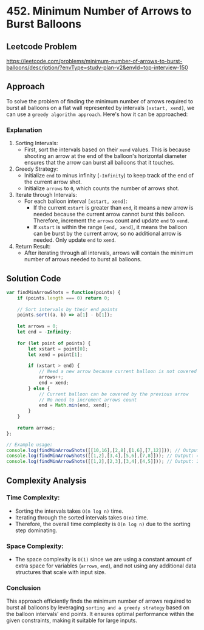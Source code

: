 # 452. Minimum Number of Arrows to Burst Balloons

## Leetcode Problem
https://leetcode.com/problems/minimum-number-of-arrows-to-burst-balloons/description/?envType=study-plan-v2&envId=top-interview-150

## Approach
To solve the problem of finding the minimum number of arrows required to burst all balloons on a flat wall represented by intervals `[xstart, xend]`, we can use a `greedy algorithm approach`. Here's how it can be approached:

### Explanation
1. Sorting Intervals:
    - First, sort the intervals based on their `xend` values. This is because shooting an arrow at the end of the balloon's horizontal diameter ensures that the arrow can burst all balloons that it touches.
2. Greedy Strategy:
    - Initialize `end` to minus infinity (`-Infinity`) to keep track of the end of the current arrow shot.
    - Initialize `arrows` to `0`, which counts the number of arrows shot.
3. Iterate through Intervals:
    - For each balloon interval `[xstart, xend]`:
        - If the current `xstart` is greater than `end`, it means a new arrow is needed because the current arrow cannot burst this balloon. Therefore, increment the `arrows` count and update `end` to `xend`.
        - If `xstart` is within the range `[end, xend]`, it means the balloon can be burst by the current arrow, so no additional arrow is needed. Only update `end` to `xend`.
4. Return Result:
    - After iterating through all intervals, arrows will contain the minimum number of arrows needed to burst all balloons.

## Solution Code
```javascript
var findMinArrowShots = function(points) {
    if (points.length === 0) return 0;
    
    // Sort intervals by their end points
    points.sort((a, b) => a[1] - b[1]);
    
    let arrows = 0;
    let end = -Infinity;
    
    for (let point of points) {
        let xstart = point[0];
        let xend = point[1];
        
        if (xstart > end) {
            // Need a new arrow because current balloon is not covered by the previous arrow
            arrows++;
            end = xend;
        } else {
            // Current balloon can be covered by the previous arrow
            // No need to increment arrows count
            end = Math.min(end, xend);
        }
    }
    
    return arrows;
};

// Example usage:
console.log(findMinArrowShots([[10,16],[2,8],[1,6],[7,12]])); // Output: 2
console.log(findMinArrowShots([[1,2],[3,4],[5,6],[7,8]])); // Output: 4
console.log(findMinArrowShots([[1,2],[2,3],[3,4],[4,5]])); // Output: 2
```

## Complexity Analysis
### Time Complexity:
- Sorting the intervals takes `O(n log n)` time.
- Iterating through the sorted intervals takes `O(n)` time.
- Therefore, the overall time complexity is `O(n log n)` due to the sorting step dominating.
### Space Complexity:
- The space complexity is `O(1)` since we are using a constant amount of extra space for variables (`arrows`, `end`), and not using any additional data structures that scale with input size.
### Conclusion
This approach efficiently finds the minimum number of arrows required to burst all balloons by leveraging `sorting and a greedy strategy` based on the balloon intervals' end points. It ensures optimal performance within the given constraints, making it suitable for large inputs.
